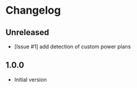 # Changelog

## Unreleased

* [Issue #1] add detection of custom power plans

## 1.0.0

* Initial version
